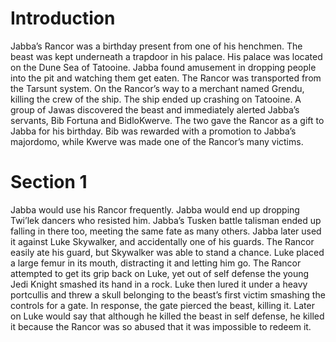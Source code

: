 # Introduction

Jabba’s Rancor was a birthday present from one of his henchmen.
The beast was kept underneath a trapdoor in his palace.
His palace was located on the Dune Sea of Tatooine.
Jabba found amusement in dropping people into the pit and watching them get eaten.
The Rancor was transported from the Tarsunt system.
On the Rancor’s way to a merchant named Grendu, killing the crew of the ship.
The ship ended up crashing on Tatooine.
A group of Jawas discovered the beast and immediately alerted Jabba’s servants, Bib Fortuna and BidloKwerve.
The two gave the Rancor as a gift to Jabba for his birthday.
Bib was rewarded with a promotion to Jabba’s majordomo, while Kwerve was made one of the Rancor’s many victims.

# Section 1

Jabba would use his Rancor frequently.
Jabba would end up dropping Twi’lek dancers who resisted him.
Jabba’s Tusken battle talisman ended up falling in there too, meeting the same fate as many others.
Jabba later used it against Luke Skywalker, and accidentally one of his guards.
The Rancor easily ate his guard, but Skywalker was able to stand a chance.
Luke placed a large femur in its mouth, distracting it and letting him go.
The Rancor attempted to get its grip back on Luke, yet out of self defense the young Jedi Knight smashed its hand in a rock.
Luke then lured it under a heavy portcullis and threw a skull belonging to the beast’s first victim smashing the controls for a gate.
In response, the gate pierced the beast, killing it.
Later on Luke would say that although he killed the beast in self defense, he killed it because the Rancor was so abused that it was impossible to redeem it.
